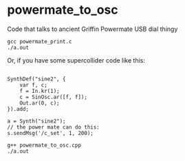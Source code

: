 # powermate_to_osc
Code that talks to ancient Griffin Powermate USB dial thingy

```
gcc powermate_print.c
./a.out
```

Or, if you have some supercollider code like this:

```

SynthDef("sine2", {
	var f, c;
	f = In.kr(1);
	c = SinOsc.ar([f, f]);
	Out.ar(0, c);
}).add;

a = Synth("sine2");
// the power mate can do this:
s.sendMsg('/c_set', 1, 200);

```

```
g++ powermate_to_osc.cpp
./a.out
```
